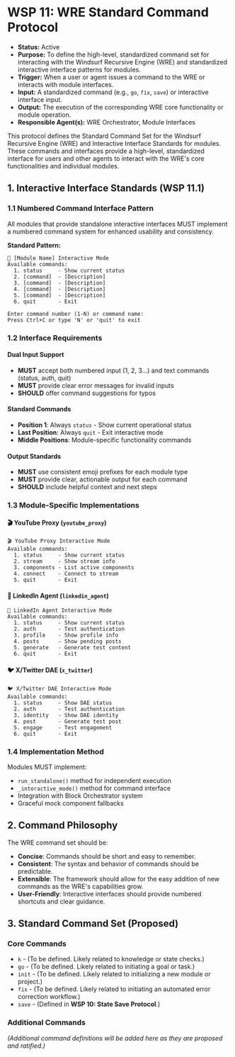 # WSP 11: WRE Standard Command Protocol
- **Status:** Active
- **Purpose:** To define the high-level, standardized command set for interacting with the Windsurf Recursive Engine (WRE) and standardized interactive interface patterns for modules.
- **Trigger:** When a user or agent issues a command to the WRE or interacts with module interfaces.
- **Input:** A standardized command (e.g., `go`, `fix`, `save`) or interactive interface input.
- **Output:** The execution of the corresponding WRE core functionality or module operation.
- **Responsible Agent(s):** WRE Orchestrator, Module Interfaces

This protocol defines the Standard Command Set for the Windsurf Recursive Engine (WRE) and Interactive Interface Standards for modules. These commands and interfaces provide a high-level, standardized interface for users and other agents to interact with the WRE's core functionalities and individual modules.

## 1. Interactive Interface Standards (WSP 11.1)

### 1.1 Numbered Command Interface Pattern
All modules that provide standalone interactive interfaces MUST implement a numbered command system for enhanced usability and consistency.

**Standard Pattern:**
```
🎯 [Module Name] Interactive Mode
Available commands:
  1. status     - Show current status
  2. [command]  - [Description]
  3. [command]  - [Description]
  4. [command]  - [Description]
  5. [command]  - [Description]
  6. quit       - Exit

Enter command number (1-N) or command name:
Press Ctrl+C or type 'N' or 'quit' to exit
```

### 1.2 Interface Requirements

#### **Dual Input Support**
- **MUST** accept both numbered input (1, 2, 3...) and text commands (status, auth, quit)
- **MUST** provide clear error messages for invalid inputs
- **SHOULD** offer command suggestions for typos

#### **Standard Commands**
- **Position 1**: Always `status` - Show current operational status
- **Last Position**: Always `quit` - Exit interactive mode
- **Middle Positions**: Module-specific functionality commands

#### **Output Standards**
- **MUST** use consistent emoji prefixes for each module type
- **MUST** provide clear, actionable output for each command
- **SHOULD** include helpful context and next steps

### 1.3 Module-Specific Implementations

#### **🎬 YouTube Proxy** (`youtube_proxy`)
```
🎬 YouTube Proxy Interactive Mode
Available commands:
  1. status     - Show current status
  2. stream     - Show stream info
  3. components - List active components
  4. connect    - Connect to stream
  5. quit       - Exit
```

#### **💼 LinkedIn Agent** (`linkedin_agent`)
```
💼 LinkedIn Agent Interactive Mode
Available commands:
  1. status     - Show current status
  2. auth       - Test authentication
  3. profile    - Show profile info
  4. posts      - Show pending posts
  5. generate   - Generate test content
  6. quit       - Exit
```

#### **🐦 X/Twitter DAE** (`x_twitter`)
```
🐦 X/Twitter DAE Interactive Mode
Available commands:
  1. status     - Show DAE status
  2. auth       - Test authentication
  3. identity   - Show DAE identity
  4. post       - Generate test post
  5. engage     - Test engagement
  6. quit       - Exit
```

### 1.4 Implementation Method
Modules MUST implement:
- `run_standalone()` method for independent execution
- `_interactive_mode()` method for command interface
- Integration with Block Orchestrator system
- Graceful mock component fallbacks

## 2. Command Philosophy

The WRE command set should be:
-   **Concise**: Commands should be short and easy to remember.
-   **Consistent**: The syntax and behavior of commands should be predictable.
-   **Extensible**: The framework should allow for the easy addition of new commands as the WRE's capabilities grow.
-   **User-Friendly**: Interactive interfaces should provide numbered shortcuts and clear guidance.

## 3. Standard Command Set (Proposed)

### Core Commands
-   `k` - (To be defined. Likely related to knowledge or state checks.)
-   `go` - (To be defined. Likely related to initiating a goal or task.)
-   `init` - (To be defined. Likely related to initializing a new module or project.)
-   `fix` - (To be defined. Likely related to initiating an automated error correction workflow.)
-   `save` - (Defined in **WSP 10: State Save Protocol**.)

### Additional Commands
*(Additional command definitions will be added here as they are proposed and ratified.)* 